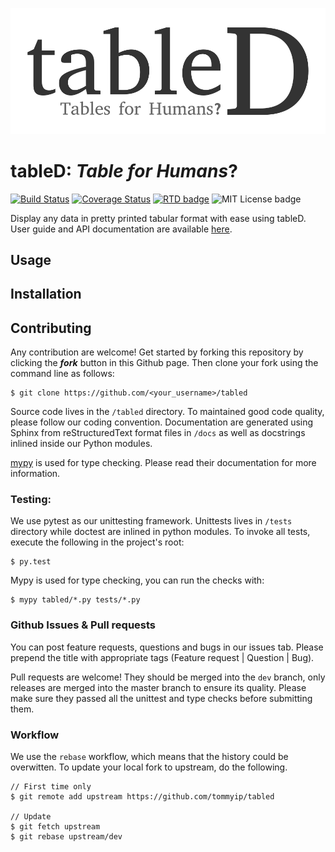 ![tableD](/docs/_static/logo.png)
# tableD: *Table for Humans*?
[![Build Status](https://travis-ci.org/tommyip/tabled.svg?branch=master)][Travis CI]
[![Coverage Status](https://coveralls.io/repos/github/tommyip/tabled/badge.svg?branch=master)][Coveralls]
[![RTD badge](https://readthedocs.org/projects/tabled/badge/?version=latest)][RTD]
![MIT License badge](https://img.shields.io/badge/license-MIT-blue.svg)

Display any data in pretty printed tabular format with ease using tableD.
User guide and API documentation are available
[here][RTD].

## Usage

## Installation

## Contributing
Any contribution are welcome!
Get started by forking this repository by clicking the __*fork*__ button in
this Github page. Then clone your fork using the command line as follows:

    $ git clone https://github.com/<your_username>/tabled

Source code lives in the `/tabled` directory. To maintained good code quality,
please follow our coding convention. Documentation are generated using Sphinx
from reStructuredText format files in `/docs` as well as docstrings inlined
inside our Python modules.

[mypy](http://mypy.readthedocs.io/en/latest/index.html) is used for type
checking. Please read their documentation for more information.

### Testing:

We use pytest as our unittesting framework. Unittests lives in `/tests`
directory while doctest are inlined in python modules. To invoke all tests,
execute the following in the project's root:

    $ py.test

Mypy is used for type checking, you can run the checks with:

    $ mypy tabled/*.py tests/*.py

### Github Issues & Pull requests

You can post feature requests, questions and bugs in our issues tab. Please
prepend the title with appropriate tags (Feature request | Question | Bug).

Pull requests are welcome! They should be merged into the `dev` branch, only
releases are merged into the master branch to ensure its quality. Please make
sure they passed all the unittest and type checks before submitting them.

### Workflow
We use the `rebase` workflow, which means that the history could be overwitten.
To update your local fork to upstream, do the following.

    // First time only
    $ git remote add upstream https://github.com/tommyip/tabled

    // Update
    $ git fetch upstream
    $ git rebase upstream/dev

[Travis CI]: https://travis-ci.org/tommyip/tabled
[Coveralls]: https://coveralls.io/github/tommyip/tabled?branch=master
[RTD]: http://tabled.readthedocs.io/en/latest/
